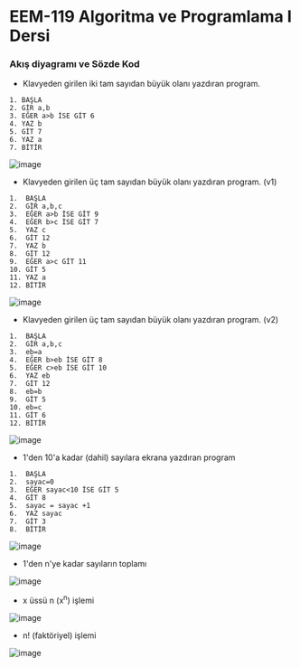 # EEM-119 Algoritma ve Programlama I Dersi

### Akış diyagramı ve Sözde Kod

- Klavyeden girilen iki tam sayıdan büyük olanı yazdıran program.

```
1. BAŞLA
2. GİR a,b
3. EĞER a>b İSE GİT 6
4. YAZ b
5. GİT 7
6. YAZ a
7. BİTİR
```

![image](./files/01/01.png)



- Klavyeden girilen üç tam sayıdan büyük olanı yazdıran program. (v1)

```
1.  BAŞLA
2.  GİR a,b,c
3.  EĞER a>b İSE GİT 9
4.  EĞER b>c İSE GİT 7
5.  YAZ c
6.  GİT 12
7.  YAZ b
8.  GİT 12
9.  EĞER a>c GİT 11
10. GİT 5
11. YAZ a
12. BİTİR
```

![image](./files/01/02.png)

- Klavyeden girilen üç tam sayıdan büyük olanı yazdıran program. (v2)

```
1.  BAŞLA
2.  GİR a,b,c
3.  eb=a
4.  EĞER b>eb İSE GİT 8
5.  EĞER c>eb İSE GİT 10
6.  YAZ eb
7.  GİT 12
8.  eb=b
9.  GİT 5
10. eb=c
11. GİT 6
12. BİTİR
```

![image](./files/01/04.png)

- 1'den 10'a kadar (dahil) sayılara ekrana yazdıran program

```
1.  BAŞLA
2.  sayac=0
3.  EĞER sayac<10 İSE GİT 5
4.  GİT 8
5.  sayac = sayac +1
6.  YAZ sayac
7.  GİT 3
8.  BİTİR

```
![image](./files/01/04.png)

- 1'den n'ye kadar sayıların toplamı   

![image](files/01/05.png)

- x üssü n (x<sup>n</sup>)  işlemi

![image](files/01/06.png)

- n! (faktöriyel) işlemi

![image](files/01/07.png)

<!-- - Bir tam sayının kaç basamaklı olduğunu bulma

![image](files/02/4.png)

- Bir tam sayının basamaklarındaki rakamların toplamı

![image](files/02/5.png) -->